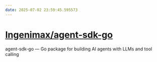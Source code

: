```yaml
---
date: 2025-07-02 23:59:45.595573
---
```


# [Ingenimax/agent-sdk-go](https://github.com/Ingenimax/agent-sdk-go)

agent-sdk-go — Go package for building AI agents with LLMs and tool calling